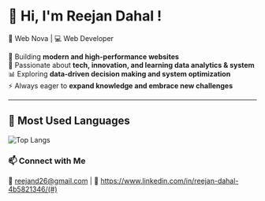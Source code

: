 # 👋 Hi, I'm Reejan Dahal !

🚀 Web Nova | 💻 Web Developer

🔧 Building **modern and high-performance websites**  
📌 Passionate about **tech, innovation, and learning data analytics & system**  
📊 Exploring **data-driven decision making and system optimization**  
⚡ Always eager to **expand knowledge and embrace new challenges**

---

## 🌱 Most Used Languages

![Top Langs](https://github-readme-stats.vercel.app/api/top-langs/?username=YOUR_USERNAME&layout=compact&theme=tokyonight)


### 📫 **Connect with Me**
🔗 reejand26@gmail.com  |  💼 https://www.linkedin.com/in/reejan-dahal-4b5821346/(#)

